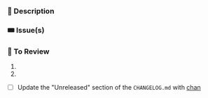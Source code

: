 ### 💬 Description

### 🎟️ Issue(s)

### 🔢 To Review
1. 
2. 

- [ ] Update the "Unreleased" section of the `CHANGELOG.md` with [chan](https://github.com/geut/chan/tree/main/packages/chan)
